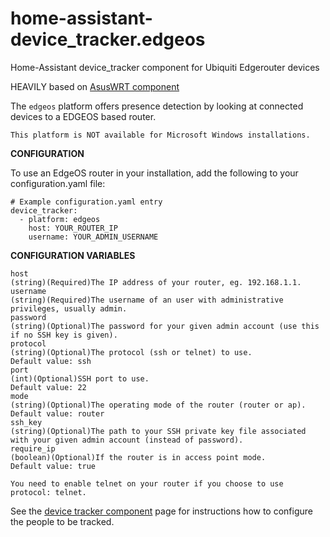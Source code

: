 # home-assistant-device_tracker.edgeos
Home-Assistant device_tracker component for Ubiquiti Edgerouter devices

HEAVILY based on [AsusWRT component](https://github.com/home-assistant/home-assistant/blob/dev/homeassistant/components/device_tracker/asuswrt.py)


The `edgeos` platform offers presence detection by looking at connected devices to a EDGEOS based router.

`This platform is NOT available for Microsoft Windows installations.`

**CONFIGURATION**

To use an EdgeOS router in your installation, add the following to your configuration.yaml file:
```
# Example configuration.yaml entry
device_tracker:
  - platform: edgeos
    host: YOUR_ROUTER_IP
    username: YOUR_ADMIN_USERNAME
```

**CONFIGURATION VARIABLES**

```
host
(string)(Required)The IP address of your router, eg. 192.168.1.1.
username
(string)(Required)The username of an user with administrative privileges, usually admin.
password
(string)(Optional)The password for your given admin account (use this if no SSH key is given).
protocol
(string)(Optional)The protocol (ssh or telnet) to use.
Default value: ssh
port
(int)(Optional)SSH port to use.
Default value: 22
mode
(string)(Optional)The operating mode of the router (router or ap).
Default value: router
ssh_key
(string)(Optional)The path to your SSH private key file associated with your given admin account (instead of password).
require_ip
(boolean)(Optional)If the router is in access point mode.
Default value: true
```

`You need to enable telnet on your router if you choose to use protocol: telnet.`

See the [device tracker component](https://www.home-assistant.io/components/device_tracker/) page for instructions how to configure the people to be tracked.
